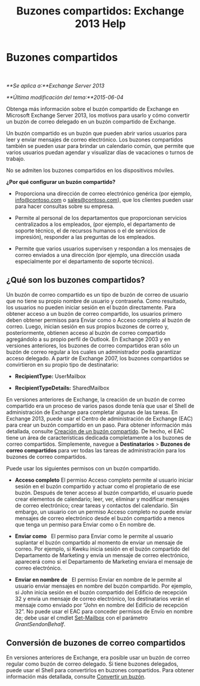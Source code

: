 ﻿---
title: 'Buzones compartidos: Exchange 2013 Help'
TOCTitle: Buzones compartidos
ms:assetid: 1d71c01b-e261-408e-a633-1d1c9d00032a
ms:mtpsurl: https://technet.microsoft.com/es-es/library/JJ150498(v=EXCHG.150)
ms:contentKeyID: 48267867
ms.date: 04/23/2018
mtps_version: v=EXCHG.150
ms.translationtype: HT
---

# Buzones compartidos

 

_**Se aplica a:**Exchange Server 2013_

_**Última modificación del tema:**2015-06-04_

Obtenga más información sobre el buzón compartido de Exchange en Microsoft Exchange Server 2013, los motivos para usarlo y cómo convertir un buzón de correo delegado en un buzón compartido de Exchange.

Un buzón compartido es un buzón que pueden abrir varios usuarios para leer y enviar mensajes de correo electrónico. Los buzones compartidos también se pueden usar para brindar un calendario común, que permite que varios usuarios puedan agendar y visualizar días de vacaciones o turnos de trabajo.

No se admiten los buzones compartidos en los dispositivos móviles.

**¿Por qué configurar un buzón compartido?**

  - Proporciona una dirección de correo electrónico genérica (por ejemplo, info@contoso.com o sales@contoso.com), que los clientes pueden usar para hacer consultas sobre su empresa.

  - Permite al personal de los departamentos que proporcionan servicios centralizados a los empleados, (por ejemplo, el departamento de soporte técnico, el de recursos humanos o el de servicios de impresión), responder a las preguntas de los empleados.

  - Permite que varios usuarios supervisen y respondan a los mensajes de correo enviados a una dirección (por ejemplo, una dirección usada especialmente por el departamento de soporte técnico).

## ¿Qué son los buzones compartidos?

Un buzón de correo compartido es un tipo de buzón de correo de usuario que no tiene su propio nombre de usuario y contraseña. Como resultado, los usuarios no pueden iniciar sesión en el buzón directamente. Para obtener acceso a un buzón de correo compartido, los usuarios primero deben obtener permisos para Enviar como o Acceso completo al buzón de correo. Luego, inician sesión en sus propios buzones de correo y, posteriormente, obtienen acceso al buzón de correo compartido agregándolo a su propio perfil de Outlook. En Exchange 2003 y en versiones anteriores, los buzones de correo compartidos eran sólo un buzón de correo regular a los cuales un administrador podía garantizar acceso delegado. A partir de Exchange 2007, los buzones compartidos se convirtieron en su propio tipo de destinatario:

  - **RecipientType:** UserMailbox

  - **RecipientTypeDetails:** SharedMailbox

En versiones anteriores de Exchange, la creación de un buzón de correo compartido era un proceso de varios pasos donde tenía que usar el Shell de administración de Exchange para completar algunas de las tareas. En Exchange 2013, puede usar el Centro de administración de Exchange (EAC) para crear un buzón compartido en un paso. Para obtener información más detallada, consulte [Creación de un buzón compartido](create-a-shared-mailbox-exchange-2013-help.md). De hecho, el EAC tiene un área de características dedicada completamente a los buzones de correo compartidos. Simplemente, navegue a **Destinatarios** \> **Buzones de correo compartidos** para ver todas las tareas de administración para los buzones de correo compartidos.

Puede usar los siguientes permisos con un buzón compartido.

  - **Acceso completo** El permiso Acceso completo permite al usuario iniciar sesión en el buzón compartido y actuar como el propietario de ese buzón. Después de tener acceso al buzón compartido, el usuario puede crear elementos de calendario; leer, ver, eliminar y modificar mensajes de correo electrónico; crear tareas y contactos del calendario. Sin embargo, un usuario con un permiso Acceso completo no puede enviar mensajes de correo electrónico desde el buzón compartido a menos que tenga un permiso para Enviar como o En nombre de.

  - **Enviar como**   El permiso para Enviar como le permite al usuario suplantar el buzón compartido al momento de enviar un mensaje de correo. Por ejemplo, si Kweku inicia sesión en el buzón compartido del Departamento de Marketing y envía un mensaje de correo electrónico, aparecerá como si el Departamento de Marketing enviara el mensaje de correo electrónico.

  - **Enviar en nombre de**   El permiso Enviar en nombre de le permite al usuario enviar mensajes en nombre del buzón compartido. Por ejemplo, si John inicia sesión en el buzón compartido del Edificio de recepción 32 y envía un mensaje de correo electrónico, los destinatarios verán el mensaje como enviado por “John en nombre del Edificio de recepción 32”. No puede usar el EAC para conceder permisos de Envío en nombre de; debe usar el cmdlet [Set-Mailbox](https://technet.microsoft.com/es-es/library/bb123981\(v=exchg.150\)) con el parámetro *GrantSendonBehalf*.

## Conversión de buzones de correo compartidos

En versiones anteriores de Exchange, era posible usar un buzón de correo regular como buzón de correo delegado. Si tiene buzones delegados, puede usar el Shell para convertirlos en buzones compartidos. Para obtener información más detallada, consulte [Convertir un buzón](convert-a-mailbox-exchange-2013-help.md).

